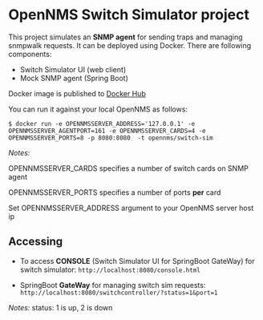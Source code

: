 # OpenNMS Switch Simulator project

This project simulates an **SNMP agent** for sending traps and managing snmpwalk requests. It can be deployed using Docker. There are following components:

- Switch Simulator UI (web client)
- Mock SNMP agent (Spring Boot)

Docker image is published to [Docker Hub](https://hub.docker.com/r/opennms/switch-sim/)

You can run it against your local OpenNMS as follows:
```console
$ docker run -e OPENNMSSERVER_ADDRESS='127.0.0.1' -e OPENNMSSERVER_AGENTPORT=161 -e OPENNMSSERVER_CARDS=4 -e OPENNMSSERVER_PORTS=8 -p 8080:8080  -t opennms/switch-sim
```
*Notes:*

OPENNMSSERVER_CARDS specifies a number of switch cards on SNMP agent

OPENNMSSERVER_PORTS specifies a number of ports **per** card

Set OPENNMSSERVER_ADDRESS argument to your OpenNMS server host ip

## Accessing

- To access **CONSOLE** (Switch Simulator UI for SpringBoot GateWay) for switch simulator: `http://localhost:8080/console.html`

- SpringBoot **GateWay** for managing switch sim requests: `http://localhost:8080/switchcontroller/?status=1&port=1`

*Notes:*
status: 1 is up, 2 is down
